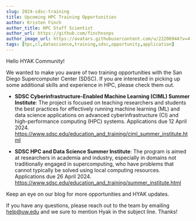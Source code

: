 ```yaml
---
slug: 2024-sdsc-training
title: Upcoming HPC Training Opportunities
author: Kristen Finch
author_title: HPC Staff Scientist
author_url: https://github.com/finchnsnps
author_image_url: https://avatars.githubusercontent.com/u/22206944?v=4
tags: [hpc,cl,datascience,training,sdsc,opportunity,application]
---
```


Hello HYAK Community! 

We wanted to make you aware of two training opportunities with the San Diego Supercomputer Center (SDSC). If you are interested in picking up some additional skills and experience in HPC, please check them out.

* **SDSC Cyberinfrastructure-Enabled Machine Learning (CIML) Summer Institute**: The project is focused on teaching researchers and students the best practices for effectively running machine learning (ML) and data science applications on advanced cyberinfrastructure (CI) and high-performance computing (HPC) systems. Applications due 12 April 2024. https://www.sdsc.edu/education_and_training/ciml_summer_institute.html 

* **SDSC HPC and Data Science Summer Institute**: The program is aimed at researchers in academia and industry, especially in domains not traditionally engaged in supercomputing, who have problems that cannot typically be solved using local computing resources. Applications due 26 April 2024. https://www.sdsc.edu/education_and_training/summer_institute.html

Keep an eye on our blog for more opportunities and HYAK updates. 

If you have any questions, please reach out to the team by emailing help@uw.edu and we sure to mention Hyak in the subject line. Thanks!